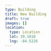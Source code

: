 ```yaml
---
type: Building
title: New Building
draft: true
images: []
location:
  type: Location
  lat: 39.1018
  lng: -84.5226
---
```

